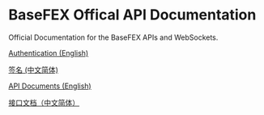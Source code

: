 # BaseFEX Offical API Documentation

Official Documentation for the BaseFEX APIs and WebSockets.

[Authentication (English)](./sign-doc.md)

[签名 (中文简体)](./sign-doc_zh.md)

[API Documents (English)](./api-doc_en.md)

[接口文档（中文简体）](./api-doc_zh.md)
